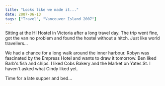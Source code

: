 ```yaml
---
title: "Looks like we made it..."
date: 2007-06-13
tags: ["Travel", "Vancouver Island 2007"]
---
```


Sitting at the HI Hostel in Victoria after a long travel day. The trip went fine, got the van no problem and found the hostel without a hitch. Just like world travellers...

We had a chance for a long walk around the inner harbour. Robyn was fascinated by the Empress Hotel and wants to draw it tomorrow. Ben liked Barb's fish and chips. I liked Cobs Bakery and the Market on Yates St. I haven't asked what Cindy liked yet.

Time for a late supper and bed...
